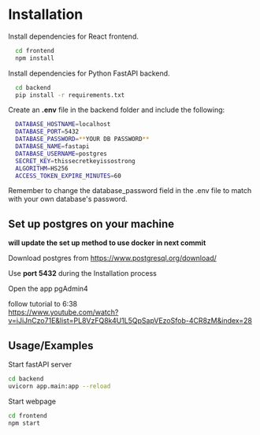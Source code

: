 # Installation

Install dependencies for React frontend.

```bash
  cd frontend
  npm install
```

Install dependencies for Python FastAPI backend.

```bash
  cd backend
  pip install -r requirements.txt
```

Create an **.env** file in the backend folder and include the following:

```bash
  DATABASE_HOSTNAME=localhost
  DATABASE_PORT=5432
  DATABASE_PASSWORD=**YOUR DB PASSWORD**
  DATABASE_NAME=fastapi
  DATABASE_USERNAME=postgres
  SECRET_KEY=thissecretkeyissostrong
  ALGORITHM=HS256
  ACCESS_TOKEN_EXPIRE_MINUTES=60
```

Remember to change the database_password field in the .env file to match with your own database's password.

## Set up postgres on your machine

**will update the set up method to use docker in next commit**

Download postgres from https://www.postgresql.org/download/

Use **port 5432** during the Installation process

Open the app pgAdmin4

follow tutorial to 6:38  
https://www.youtube.com/watch?v=iJiJnCzo71E&list=PL8VzFQ8k4U1L5QpSapVEzoSfob-4CR8zM&index=28

## Usage/Examples

Start fastAPI server

```bash
cd backend
uvicorn app.main:app --reload
```

Start webpage

```bash
cd frontend
npm start
```

